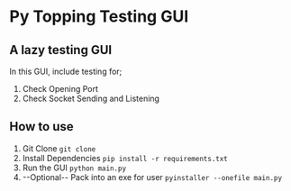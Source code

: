 # Py Topping Testing GUI

## A lazy testing GUI
In this GUI, include testing for;
1. Check Opening Port
2. Check Socket Sending and Listening

## How to use
1. Git Clone
```git clone ```
2. Install Dependencies
```pip install -r requirements.txt```
3. Run the GUI
```python main.py```
4. --Optional-- Pack into an exe for user
```pyinstaller --onefile main.py```